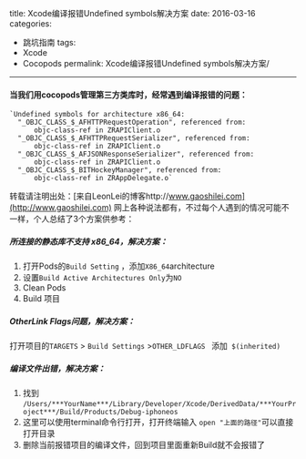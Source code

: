 title: Xcode编译报错Undefined symbols解决方案
date: 2016-03-16
categories:
- 跳坑指南
tags:
- Xcode
- Cocopods
permalink: Xcode编译报错Undefined symbols解决方案/

---
####  当我们用cocopods管理第三方类库时，经常遇到编译报错的问题：

```
`Undefined symbols for architecture x86_64:
  "_OBJC_CLASS_$_AFHTTPRequestOperation", referenced from:
      objc-class-ref in ZRAPIClient.o
  "_OBJC_CLASS_$_AFHTTPRequestSerializer", referenced from:
      objc-class-ref in ZRAPIClient.o
  "_OBJC_CLASS_$_AFJSONResponseSerializer", referenced from:
      objc-class-ref in ZRAPIClient.o
  "_OBJC_CLASS_$_BITHockeyManager", referenced from:
      objc-class-ref in ZRAppDelegate.o`
```

<!-- more -->

转载请注明出处：[来自LeonLei的博客http://www.gaoshilei.com](http://www.gaoshilei.com)
网上各种说法都有，不过每个人遇到的情况可能不一样，个人总结了3个方案供参考：
#####  所连接的静态库不支持 x86_64，解决方案：

1. 打开Pods的`Build Setting` ，添加`X86_64`architecture
2. 设置`Build Active Architectures Only`为`NO`
3. Clean Pods
4. Build 项目  


#####  OtherLink Flags问题，解决方案：

打开项目的`TARGETS` > `Build Settings` >`OTHER_LDFLAGS `
添加` $(inherited)`

##### 编译文件出错，解决方案：
1. 找到
`/Users/***YourName***/Library/Developer/Xcode/DerivedData/***YourProject***/Build/Products/Debug-iphoneos`
2. 这里可以使用terminal命令行打开，打开终端输入 `open "上面的路径"`可以直接打开目录
3. 删除当前报错项目的编译文件，回到项目里面重新Build就不会报错了
